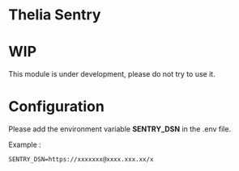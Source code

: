 # Thelia Sentry

# WIP

This module is under development, please do not try to use it.

# Configuration

Please add the environment variable <b>SENTRY_DSN</b> in the .env file.  

Example :
```dotenv
SENTRY_DSN=https://xxxxxxx@xxxx.xxx.xx/x
``` 
